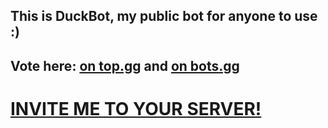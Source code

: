 ## This is DuckBot, my public bot for anyone to use :)
Vote here: [on top.gg](https://top.gg/bot/788278464474120202#/) and [on bots.gg](https://discord.bots.gg/bots/788278464474120202)
---
# [INVITE ME TO YOUR SERVER!](https://discord.com/api/oauth2/authorize?client_id=788278464474120202&permissions=8&scope=bot)
